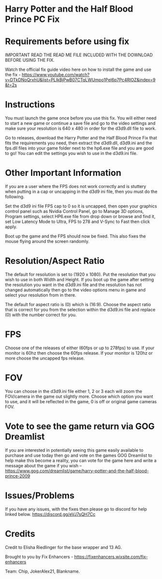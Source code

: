 # Harry Potter and the Half Blood Prince PC Fix

# Requirements before using fix
IMPORTANT READ THE READ ME FILE INCLUDED WITH THE DOWNLOAD BEFORE USING THE FIX.

Watch the official fix guide video here on how to install the game and use the fix - https://www.youtube.com/watch?v=DTkDNoQrxhU&list=PLIkBjPwB07CTqLWUmpo1Pel6p7Pc4RlOZ&index=9&t=2s 

# Instructions
You must launch the game once before you use this fix. You will either need to start a new game or continue a save file and go to the video settings and make sure your resolution is 640 x 480 in order for the d3d9.dll file to work.

Go to releases, download the Harry Potter and the Half Blood Prince Fix that fits the requirements you need, then extract the d3d9.dll, d3d9.ini and the fps.dll files into your game folder next to the hp6.exe file and you are good to go! You can edit the settings you wish to use in the d3d9.ini file.

# Other Important Information
If you are a user where the FPS does not work correctly and is stuttery when putting in a cap or uncapping in the d3d9 ini file, then you must do the following.

Set the d3d9 ini file FPS cap to 0 so it is uncapped, then open your graphics control panel such as Nvidia Control Panel, go to Manage 3D options, Program settings, select HP6.exe file from drop down or browse and find it, set Low Latency Mode to Ultra, FPS to 278 and V-Sync to Fast then click apply.

Boot up the game and the FPS should now be fixed. This also fixes the mouse flying around the screen randomly.

# Resolution/Aspect Ratio
The default for resolution is set to (1920 x 1080). Put the resolution that you wish to use in both Width and Height. If you boot up the game after setting the resolution you want in the d3d9.ini file and the resolution has not changed automatically then go to the video options menu in game and select your resolution from in there.

The default for aspect ratio is (0) which is (16:9). Choose the aspect ratio that is correct for you from the selection within the d3d9.ini file and replace (0) with the number correct for you.

# FPS
Choose one of the releases of either (60fps or up to 278fps) to use. If your monitor is 60hz then choose the 60fps release. If your monitor is 120hz or more choose the uncapped fps release.

# FOV
You can choose in the d3d9.ini file either 1, 2 or 3 each will zoom the FOV/camera in the game out slightly more. Choose which option you want to use, and it will be reflected in the game, 0 is off or original game cameras FOV.

# Vote to see the game return via GOG Dreamlist
If you are interested in potentially seeing this game easily available to purchase and use today then go and vote on the games GOG Dreamlist to help make this become a reality, you can vote for the game here and write a message about the game if you wish – https://www.gog.com/dreamlist/game/harry-potter-and-the-half-blood-prince-2009

# Issues/Problems
If you have any issues, with the fixes then please go to discord for help linked below. https://discord.gg/eVJ7sQH7Cc

# Credits
Credit to Elisha Riedlinger for the base wrapper and 13 AG.

Brought to you by Fix Enhancers - https://fixenhancers.wixsite.com/fix-enhancers

Team:
Chip, JokerAlex21, Blankname.
